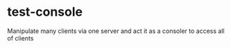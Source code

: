 test-console
============

Manipulate many clients via one server and act it as a consoler to access all of clients
